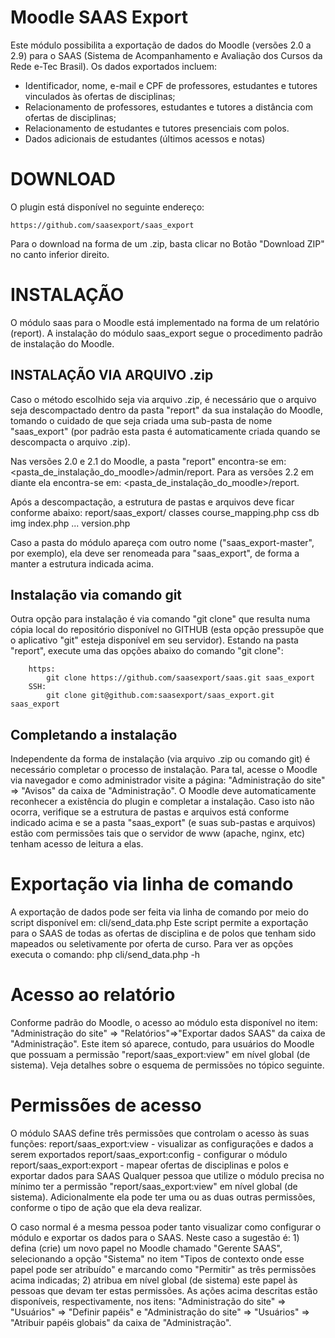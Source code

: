 Moodle SAAS Export
==================

Este módulo possibilita a exportação de dados do Moodle (versões 2.0 a 2.9) para o
SAAS (Sistema de Acompanhamento e Avaliação dos Cursos da Rede e-Tec Brasil).
Os dados exportados incluem:

- Identificador, nome, e-mail e CPF de professores, estudantes e tutores vinculados às ofertas de disciplinas;
- Relacionamento de professores, estudantes e tutores a distância com ofertas de disciplinas;
- Relacionamento de estudantes e tutores presenciais com polos.
- Dados adicionais de estudantes (últimos acessos e notas)

DOWNLOAD
========

O plugin está disponível no seguinte endereço:

    https://github.com/saasexport/saas_export

Para o download na forma de um .zip, basta clicar no Botão "Download ZIP" no canto inferior direito.

INSTALAÇÃO
==========

O módulo saas para o Moodle está implementado na forma de um relatório (report). A instalação do módulo saas_export
segue o procedimento padrão de instalação do Moodle.

INSTALAÇÃO VIA ARQUIVO .zip
---------------------------

Caso o método escolhido seja via arquivo .zip, é necessário que o arquivo seja descompactado dentro
da pasta "report" da sua instalação do Moodle, tomando o cuidado de que seja criada uma sub-pasta de nome "saas_export"
(por padrão esta pasta é automaticamente criada quando se descompacta o arquivo .zip).

Nas versões 2.0 e 2.1 do Moodle, a pasta "report" encontra-se em:
    <pasta_de_instalação_do_moodle>/admin/report.
Para as versões 2.2 em diante ela encontra-se em:
    <pasta_de_instalação_do_moodle>/report.

Após a descompactação, a estrutura de pastas e arquivos deve ficar conforme abaixo:
     report/saas_export/
                    classes
                    course_mapping.php
                    css
                    db
                    img
                    index.php
                    ...
                    version.php

Caso a pasta do módulo apareça com outro nome ("saas_export-master", por exemplo), ela deve ser renomeada para
"saas_export", de forma a manter a estrutura indicada acima.

Instalação via comando git
--------------------------

Outra opção para instalação é via comando "git clone" que resulta numa cópia local do repositório disponível no GITHUB
(esta opção pressupõe que o aplicativo "git" esteja disponível em seu servidor). Estando na pasta "report",
execute uma das opções abaixo do comando "git clone":

        https:
            git clone https://github.com/saasexport/saas.git saas_export
        SSH:
            git clone git@github.com:saasexport/saas_export.git saas_export

Completando a instalação
-------------------------

Independente da forma de instalação (via arquivo .zip ou comando git) é necessário completar o processo de instalação.
Para tal, acesse o Moodle via navegador e como administrador visite a página:
    "Administração do site" => "Avisos"
da caixa de "Administração". O Moodle deve automaticamente reconhecer a existência do plugin e completar a instalação.
Caso isto não ocorra, verifique se a estrutura de pastas e arquivos está conforme indicado acima e se a pasta
"saas_export" (e suas sub-pastas e arquivos) estão com permissões tais que o servidor de www (apache, nginx, etc)
tenham acesso de leitura a elas.

Exportação via linha de comando
===============================

A exportação de dados pode ser feita via linha de comando por meio do script disponível em:
        cli/send_data.php
Este script permite a exportação para o SAAS de todas as ofertas de disciplina e de polos que tenham sido mapeados ou
seletivamente por oferta de curso. Para ver as opções executa o comando:
        php cli/send_data.php -h

Acesso ao relatório
===================

Conforme padrão do Moodle, o acesso ao módulo esta disponível no item:
    "Administração do site" => "Relatórios"=>"Exportar dados SAAS"
da caixa de "Administração". Este item só aparece, contudo, para usuários do Moodle que possuam a permissão
"report/saas_export:view" em nível global (de sistema). Veja detalhes sobre o esquema de permissões no tópico seguinte.

Permissões de acesso
====================

O módulo SAAS define três permissões que controlam o acesso às suas funções:
    report/saas_export:view     - visualizar as configurações e dados a serem exportados
    report/saas_export:config   - configurar o módulo
    report/saas_export:export   - mapear ofertas de disciplinas e polos e exportar dados para SAAS
Qualquer pessoa que utilize o módulo precisa no mínimo ter a permissão "report/saas_export:view" em nível global
(de sistema). Adicionalmente ela pode ter uma ou as duas outras permissões, conforme o tipo de ação que ela deva realizar.

O caso normal é a mesma pessoa poder tanto visualizar como configurar o módulo e exportar os dados para o SAAS.
Neste caso a sugestão é:
    1) defina (crie) um novo papel no Moodle chamado "Gerente SAAS", selecionando a opção "Sistema" no item
       "Tipos de contexto onde esse papel pode ser atribuído" e marcando como "Permitir" as três permissões acima indicadas;
    2) atribua em nível global (de sistema) este papel às pessoas que devam ter estas permissões.
As ações acima descritas estão disponíveis, respectivamente, nos itens:
    "Administração do site" => "Usuários" => "Definir papéis" e
    "Administração do site" => "Usuários" => "Atribuir papéis globais"
da caixa de "Administração".
